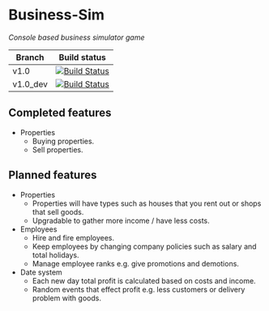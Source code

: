 # Business-Sim

*Console based business simulator game*

|Branch  |Build status                                                                                                                        |
|--------|------------------------------------------------------------------------------------------------------------------------------------|
|v1.0    |[![Build Status](https://travis-ci.org/jjackson37/Business-Sim.svg?branch=v1.0)](https://travis-ci.org/jjackson37/Business-Sim)     |
|v1.0_dev|[![Build Status](https://travis-ci.org/jjackson37/Business-Sim.svg?branch=v1.0_dev)](https://travis-ci.org/jjackson37/Business-Sim) |

## Completed features

- Properties
  - Buying properties.
  - Sell properties.

## Planned features

- Properties
  - Properties will have types such as houses that you rent out or shops that sell goods.
  - Upgradable to gather more income / have less costs.
- Employees
  - Hire and fire employees.
  - Keep employees by changing company policies such as salary and total holidays.
  - Manage employee ranks e.g. give promotions and demotions.
- Date system
  - Each new day total profit is calculated based on costs and income.
  - Random events that effect profit e.g. less customers or delivery problem with goods.